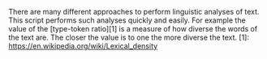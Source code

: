 There are many different approaches to perform linguistic analyses of text.
This script performs such analyses quickly and easily.
For example the value of the [type-token ratio][1] is a measure of how diverse the words of the text are.
The closer the value is to one the more diverse the text.
[1]: https://en.wikipedia.org/wiki/Lexical_density
